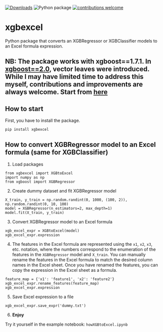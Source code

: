 [![Downloads](https://static.pepy.tech/badge/xgbexcel)](https://pepy.tech/project/xgbexcel) ![Python package](https://github.com/KalinNonchev/xgbexcel/actions/workflows/python-package.yml/badge.svg) [![contributions welcome](https://img.shields.io/badge/contributions-welcome-brightgreen.svg?style=flat)](https://github.com/KalinNonchev/xgbexcel/issues)
# xgbexcel

Python package that converts an XGBRegressor or XGBClassifier models to an Excel formula expression.

## NB: The package works with xgboost==1.7.1. In [xgboost==2.0](https://github.com/dmlc/xgboost/releases/tag/v2.0.0), vector leaves were introduced. While I may have limited time to address this myself, contributions and improvements are always welcome. Start from [here](https://github.com/dmlc/xgboost/releases/tag/v2.0.0)

## How to start

First, you have to install the package.

```bash
pip install xgbexcel
```

## How to convert XGBRegressor model to an Excel formula (same for XGBClassifier)

1. Load packages
```
from xgbexcel import XGBtoExcel
import numpy as np
from xgboost import XGBRegressor
```

2. Create dummy dataset and fit XGBRegressor model
```
X_train, y_train = np.random.randint(0, 1000, (100, 2)), np.random.randint(0, 10, 100)
model = XGBRegressor(n_estimators=2, max_depth=1)
model.fit(X_train, y_train)
```

3. Convert XGBRegressor model to an Excel formula
```
xgb_excel_expr = XGBtoExcel(model)
xgb_excel_expr.expression
```

4. The features in the Excel formula are represented using the `x1`, `x2`, `x3`, etc. notation, where the numbers correspond to the enumeration of the features in the `XGBRegressor` model and `X_train`. You can manually rename the features in the Excel formula to match the desired column names in the Excel sheet. Once you have renamed the features, you can copy the expression in the Excel sheet as a formula.

```
feature_map = {'x1': 'feature1', 'x2': 'feature2'}
xgb_excel_expr.rename_features(feature_map)
xgb_excel_expr.expression
```

5. Save Excel expression to a file
```
xgb_excel_expr.save_expr('dummy.txt')
```

6. **Enjoy**

Try it yourself in the example notebook: `howXGBtoExcel.ipynb` 
